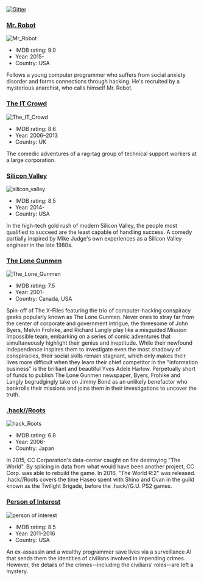 [![Gitter](https://badges.gitter.im/Join%20Chat.svg)](https://gitter.im/greybax/IT-films?utm_source=badge&utm_medium=badge&utm_campaign=pr-badge)

### [Mr. Robot](http://www.imdb.com/title/tt4158110)

![Mr_Robot](assets/mr_robot.jpg)

* IMDB rating: 9.0
* Year: 2015-
* Country: USA

Follows a young computer programmer who suffers from social anxiety disorder and forms connections through hacking. He's recruited by a mysterious anarchist, who calls himself Mr. Robot.

### [The IT Crowd](http://www.imdb.com/title/tt0487831)

![The_IT_Crowd](assets/the_it_crowd.jpg)

* IMDB rating: 8.6
* Year: 2006–2013
* Country: UK

The comedic adventures of a rag-tag group of technical support workers at a large corporation.

### [Silicon Valley](http://www.imdb.com/title/tt2575988/)

![silicon_valley](assets/silicon_valley.jpg)

* IMDB rating: 8.5
* Year: 2014-
* Country: USA

In the high-tech gold rush of modern Silicon Valley, the people most qualified to succeed are the least capable of handling success. A comedy partially inspired by Mike Judge's own experiences as a Silicon Valley engineer in the late 1980s.

### [The Lone Gunmen](http://www.imdb.com/title/tt0243069)

![The_Lone_Gunmen](assets/the_lone_gunmen.jpg)

* IMDB rating: 7.5
* Year: 2001-
* Country: Canada, USA

Spin-off of The X-Files featuring the trio of computer-hacking conspiracy geeks popularly known as The Lone Gunmen. Never ones to stray far from the center of corporate and government intrigue, the threesome of John Byers, Melvin Frohike, and Richard Langly play like a misguided Mission Impossible team, embarking on a series of comic adventures that simultaneously highlight their genius and ineptitude. While their newfound independence inspires them to investigate even the most shadowy of conspiracies, their social skills remain stagnant, which only makes their lives more difficult when they learn their chief competitor in the "information business" is the brilliant and beautiful Yves Adele Harlow. Perpetually short of funds to publish The Lone Gunmen newspaper, Byers, Frohike and Langly begrudgingly take on Jimmy Bond as an unlikely benefactor who bankrolls their missions and joins them in their investigations to uncover the truth.

### [.hack//Roots](http://www.imdb.com/title/tt0807655/)

![hack_Roots](assets/hack_roots.jpg)

* IMDB rating: 6.8
* Year: 2006-
* Country: Japan

In 2015, CC Corporation's data-center caught on fire destroying "The World". By splicing in data from what would have been another project, CC Corp. was able to rebuild the game. In 2016, "The World R:2" was released. .hack//Roots covers the time Haseo spent with Shino and Ovan in the guild known as the Twilight Brigade, before the .hack//G.U. PS2 games.

### [Person of Interest](http://www.imdb.com/title/tt1839578/)

![person of interest](assets/person_of_interest.jpg)

* IMDB rating: 8.5
* Year: 2011-2016
* Country: USA

An ex-assassin and a wealthy programmer save lives via a surveillance AI that sends them the identities of civilians involved in impending crimes. However, the details of the crimes--including the civilians' roles--are left a mystery. 

